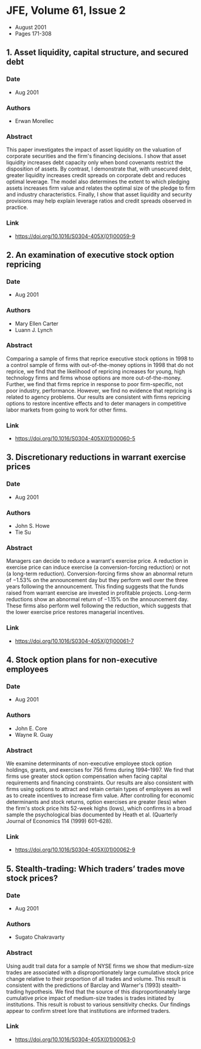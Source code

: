 # JFE, Volume 61, Issue 2
- August 2001
- Pages 171-308

## 1. Asset liquidity, capital structure, and secured debt
### Date
- Aug 2001
### Authors
- Erwan Morellec
### Abstract
This paper investigates the impact of asset liquidity on the valuation of corporate securities and the firm's financing decisions. I show that asset liquidity increases debt capacity only when bond covenants restrict the disposition of assets. By contrast, I demonstrate that, with unsecured debt, greater liquidity increases credit spreads on corporate debt and reduces optimal leverage. The model also determines the extent to which pledging assets increases firm value and relates the optimal size of the pledge to firm and industry characteristics. Finally, I show that asset liquidity and security provisions may help explain leverage ratios and credit spreads observed in practice.
### Link
- https://doi.org/10.1016/S0304-405X(01)00059-9

## 2. An examination of executive stock option repricing
### Date
- Aug 2001
### Authors
- Mary Ellen Carter
- Luann J. Lynch
### Abstract
Comparing a sample of firms that reprice executive stock options in 1998 to a control sample of firms with out-of-the-money options in 1998 that do not reprice, we find that the likelihood of repricing increases for young, high technology firms and firms whose options are more out-of-the-money. Further, we find that firms reprice in response to poor firm-specific, not poor industry, performance. However, we find no evidence that repricing is related to agency problems. Our results are consistent with firms repricing options to restore incentive effects and to deter managers in competitive labor markets from going to work for other firms.
### Link
- https://doi.org/10.1016/S0304-405X(01)00060-5

## 3. Discretionary reductions in warrant exercise prices
### Date
- Aug 2001
### Authors
- John S. Howe
- Tie Su
### Abstract
Managers can decide to reduce a warrant's exercise price. A reduction in exercise price can induce exercise (a conversion-forcing reduction) or not (a long-term reduction). Conversion-forcing firms show an abnormal return of −1.53% on the announcement day but they perform well over the three years following the announcement. This finding suggests that the funds raised from warrant exercise are invested in profitable projects. Long-term reductions show an abnormal return of −1.15% on the announcement day. These firms also perform well following the reduction, which suggests that the lower exercise price restores managerial incentives.
### Link
- https://doi.org/10.1016/S0304-405X(01)00061-7

## 4. Stock option plans for non-executive employees
### Date
- Aug 2001
### Authors
- John E. Core
- Wayne R. Guay
### Abstract
We examine determinants of non-executive employee stock option holdings, grants, and exercises for 756 firms during 1994–1997. We find that firms use greater stock option compensation when facing capital requirements and financing constraints. Our results are also consistent with firms using options to attract and retain certain types of employees as well as to create incentives to increase firm value. After controlling for economic determinants and stock returns, option exercises are greater (less) when the firm's stock price hits 52-week highs (lows), which confirms in a broad sample the psychological bias documented by Heath et al. (Quarterly Journal of Economics 114 (1999) 601–628).
### Link
- https://doi.org/10.1016/S0304-405X(01)00062-9

## 5. Stealth-trading: Which traders’ trades move stock prices?
### Date
- Aug 2001
### Authors
- Sugato Chakravarty
### Abstract
Using audit trail data for a sample of NYSE firms we show that medium-size trades are associated with a disproportionately large cumulative stock price change relative to their proportion of all trades and volume. This result is consistent with the predictions of Barclay and Warner's (1993) stealth-trading hypothesis. We find that the source of this disproportionately large cumulative price impact of medium-size trades is trades initiated by institutions. This result is robust to various sensitivity checks. Our findings appear to confirm street lore that institutions are informed traders.
### Link
- https://doi.org/10.1016/S0304-405X(01)00063-0

